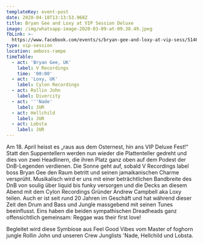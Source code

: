```yaml
---
templateKey: event-post
date: 2020-04-18T13:13:53.968Z
title: Bryan Gee and Loxy at VIP Session Deluxe
image: /img/whatsapp-image-2020-03-09-at-09.38.49.jpeg
fbLink: >-
  https://www.facebook.com/events/s/bryan-gee-and-loxy-at-vip-sess/514674539466463/
type: vip-session
location: amboss-rampe
timeTable:
  - act: 'Bryan Gee, UK'
    label: V Recordings
    time: '00:00'
  - act: 'Loxy, UK'
    label: Cylon Recordings
  - act: Rollin John
    label: Divercity
  - act: '''Nade'
    label: JUR
  - act: Hellchild
    label: JUR
  - act: Lobsta
    label: JUR
---
```

Am 18. April heisst es „raus aus dem Osternest, hin ans VIP Deluxe Fest!“ Statt den Suppentellern werden nun wieder die Plattenteller gedreht und dies von zwei Headlinern, die ihren Platz ganz oben auf dem Podest der DnB-Legenden verdienen. Die Sonne geht auf, sobald V Recordings label boss Bryan Gee den Raum betritt und seinen jamaikanischen Charme versprüht. Musikalisch wird er uns mit einer beträchtlichen Bandbreite des DnB von soulig über liquid bis funky versorgen und die Decks an diesem Abend mit dem Cylon Recordings Gründer Andrew Campbell aka Loxy teilen. Auch er ist seit rund 20 Jahren im Geschäft und hat während dieser Zeit den Drum and Bass und Jungle massgebend mit seinen Tunes beeinflusst. Eins haben die beiden sympathischen Dreadheads ganz offensichtlich gemeinsam: Reggae was their first love!



Begleitet wird diese Symbiose aus Feel Good Vibes vom Master of foghorn jungle Rollin John und unseren Crew Junglists 'Nade, Hellchild und Lobsta.
